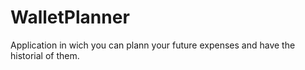 # WalletPlanner
Application in wich you can plann your future expenses and have the historial of them.
